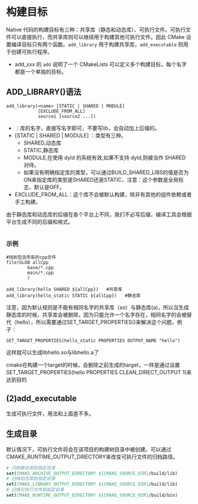 # 构建目标

Native 代码的构建目标有三种：共享库（静态和动态库）、可执行文件。可执行文件可以直接执行，而共享库则可以继续用于构建其他可执行文件。因此 CMake 设置编译目标只有两个函数。`add_library` 用于构建共享库，`add_executable` 则用于创建可执行程序。

- add_xxx 的 `add` 说明了一个 CMakeLists 可以定义多个构建目标，每个名字都是一个单独的目标。

## ADD_LIBRARY()语法

```
add_library(<name> [STATIC | SHARED | MODULE]
            [EXCLUDE_FROM_ALL]
            source1 [source2 ...])
```

- <name> ：库的名字，直接写名字即可，不要写lib，会自动加上后缀的。
- [STATIC | SHARED | MODULE] ：类型有三种。
    - SHARED,动态库
	- STATIC,静态库
	- MODULE,在使用 dyld 的系统有效,如果不支持 dyld,则被当作 SHARED 对待。
    - 如果没有明确指定库的类型，可以通过BUILD_SHARED_LIBS的值是否为ON来指定库的类型是SHARED还是STATIC，注意：这个参数是全局标志，默认是OFF。
- EXCLUDE_FROM_ALL：这个库不会被默认构建，除非有其他的组件依赖或者手工构建。


由于静态库和动态库的后缀在各个平台上不同，我们不必写后缀，编译工具会根据平台生成不同的后缀和格式。

```
```

### 示例

```
#找到包含所有的cpp文件
file(GLOB allCpp
        base/*.cpp
        main/*.cpp
        )

add_library(hello SHARED ${allCpp})   #共享库
add_library(hello_static STATIC ${allCpp})   #静态库
```

注意，因为默认规则是不能有相同名字的共享库（so）与静态库(a)，所以当生成静态库的时候，共享库会被删除，因为只能允许一个名字存在，相同名字的会被替代（hello），所以需要通过SET_TARGET_PROPERTIES()来解决这个问题，例子：

```
SET_TARGET_PROPERTIES(hello_static PROPERTIES OUTPUT_NAME "hello")
```
这样就可以生成libhello.so与libhello.a了

cmake在构建一个target的时候，会删除之前生成的target，一样是通过设置SET_TARGET_PROPERTIES(hello PROPERTIES CLEAN_DIRECT_OUTPUT 1)来达到目的

## (2)add_executable 

生成可执行文件，用法和上面差不多。


## 生成目录

默认情况下，可执行文件将会在该项目的构建树目录中被创建。可以通过CMAKE_RUNTIME_OUTPUT_DIRECTORY来改变可执行文件的归档路径。

```cmake
# 归档静态库到指定目录
set(CMAKE_ARCHIVE_OUTPUT_DIRECTORY ${CMAKE_SOURCE_DIR}/build/lib)
# 归档动态库到指定目录
set(CMAKE_LIBRARY_OUTPUT_DIRECTORY ${CMAKE_SOURCE_DIR}/build/lib)
# 归档可执行文件到指定目录
set(CMAKE_RUNTIME_OUTPUT_DIRECTORY ${CMAKE_SOURCE_DIR}/build/bin)
```

